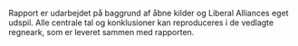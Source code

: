 Rapport er udarbejdet på baggrund af åbne kilder og Liberal Alliances eget udspil. Alle centrale tal og konklusioner kan reproduceres i de vedlagte regneark, som er leveret sammen med rapporten.
